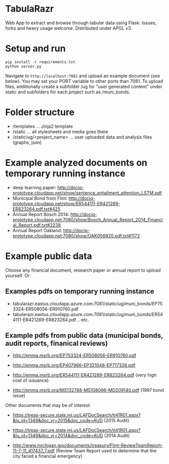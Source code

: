 # TabulaRazr
Web App to extract and browse through tabular data using Flask.
Issues, forks and heavy usage welcome. Distributed under APGL v3.

# Setup and run

    pip install -r requirements.txt
    python server.py

Navigate to `http://localhost:7081` and upload an example document (see below).
You may set your PORT variable to other ports than 7081.
To upload files, additionally create a subfolder /ug for "user generated content" under static and subfolders for each project such as /muni_bonds.

# Folder structure
- /templates ... Jinja2 template
- /static ... all stylesheets and media goes there
- /static/ug/<project_name> ... user uploaded data and analysis files (graphs, json)

# Example analyzed documents on temporary running instance
- deep learning paper: http://dociq-prototype.cloudapp.net/show/sentence_entailment_attention_LSTM.pdf
- Municipal Bond from Flint: http://dociq-prototype.cloudapp.net/show/ER544111-ER421289-ER823264.pdf.txt#425
- Annual Report Bosch 2014: http://dociq-prototype.cloudapp.net:7080/show/Bosch_Annual_Report_2014_Financial_Report.pdf.txt#2238
- Annual Report Oakland: http://dociq-prototype.cloudapp.net:7080/show/OAK056920.pdf.txt#1172

# Example public data
Choose any financial document, research paper or annual report to upload yourself.
Or:

## Examples pdfs on temporary running instance 
- tabularazr.eastus.cloudapp.azure.com:7081/static/ug/muni_bonds/EP753324-ER508056-ER910760.pdf
- tabularazr.eastus.cloudapp.azure.com:7081/static/ug/muni_bonds/ER544111-ER421289-ER823264.pdf
.. etc.

## Example pdfs from public data (municipal bonds, audit reports, finanical reviews)

- http://emma.msrb.org/EP753324-ER508056-ER910760.pdf
- http://emma.msrb.org/EP407966-EP321048-EP717328.pdf
- http://emma.msrb.org/ER544111-ER421289-ER823264.pdf (very high cost of issuance)

- http://emma.msrb.org/MS132788-MS108096-MD209140.pdf  (1997 bond issue)

Other documents that may be of interest:

- https://treas-secure.state.mi.us/LAFDocSearch/tl41R01.aspx?&lu_id=1349&doc_yr=2015&doc_code=AUD (2015 Audit)
- https://treas-secure.state.mi.us/LAFDocSearch/tl41R01.aspx?&lu_id=1349&doc_yr=2014&doc_code=AUD (2014 Audit)

- http://www.michigan.gov/documents/treasury/Flint-ReviewTeamReport-11-7-11_417437_7.pdf (Review Team Report used to determine that the city faced a financial emergency)
